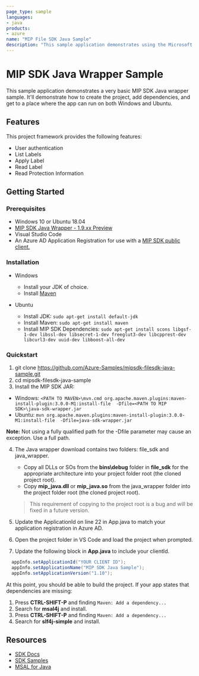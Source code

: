 ```yaml
---
page_type: sample
languages:
- java
products:
- azure
name: "MIP File SDK Java Sample"
description: "This sample application demonstrates using the Microsoft Information Protection SDK Java wrapper to label and read a label from a file."
---
```


# MIP SDK Java Wrapper Sample

This sample application demonstrates a very basic MIP SDK Java wrapper sample. It'll demonstrate how to create the project, add dependencies, and get to a place where the app can run on both Windows and Ubuntu. 

## Features

This project framework provides the following features:

* User authentication
* List Labels
* Apply Label
* Read Label
* Read Protection Information

## Getting Started

### Prerequisites

- Windows 10 or Ubuntu 18.04
- [MIP SDK Java Wrapper - 1.9.xx Preview](https://aka.ms/mipsdkbins)
- Visual Studio Code
- An Azure AD Application Registration for use with a [MIP SDK public client.](https://docs.microsoft.com/en-us/information-protection/develop/setup-configure-mip#register-a-client-application-with-azure-active-directory)

### Installation

- Windows
  - Install your JDK of choice.
  - Install [Maven](http://maven.apache.org/download.cgi)

- Ubuntu
  - Install JDK: `sudo apt-get install default-jdk`
  - Install Maven: `sudo apt-get install maven`
  - Install MIP SDK Dependencies: `sudo apt-get install scons libgsf-1-dev libssl-dev libsecret-1-dev freeglut3-dev libcpprest-dev libcurl3-dev uuid-dev libboost-all-dev`

### Quickstart

1. git clone https://github.com/Azure-Samples/mipsdk-filesdk-java-sample.git
2. cd mipsdk-filesdk-java-sample
3. Install the MIP SDK JAR:
  - Windows: `<PATH TO MAVEN>\mvn.cmd org.apache.maven.plugins:maven-install-plugin:3.0.0-M1:install-file  -Dfile=<PATH TO MIP SDK>\java-sdk-wrapper.jar`
  - Ubuntu: `mvn org.apache.maven.plugins:maven-install-plugin:3.0.0-M1:install-file  -Dfile=java-sdk-wrapper.jar`

**Note:** Not using a fully qualified path for the -Dfile parameter may cause an exception. Use a full path.

4. The Java wrapper download contains two folders: file_sdk and java_wrapper. 
   
     - Copy all DLLs or SOs from the **bins\debug** folder in **file_sdk** for the appropriate architecture into your project folder root (the cloned project root). 
     - Copy **mip_java.dll** or **mip_java.so** from the java_wrapper folder into the project folder root (the cloned project root).
   >  This requirement of copying to the project root is a bug and will be fixed in a future version. 
5. Update the ApplicationId on line 22 in App.java to match your application registration in Azure AD.  
6. Open the project folder in VS Code and load the project when prompted. 
7. Update the following block in **App.java** to include your clientId.
  ```java
    appInfo.setApplicationId("YOUR CLIENT ID");
    appInfo.setApplicationName("MIP SDK Java Sample");
    appInfo.setApplicationVersion("1.10");
  ```
  
At this point, you should be able to build the project. If your app states that dependencies are missing:

1. Press **CTRL-SHIFT-P** and finding `Maven: Add a dependency...`
2. Search for **msal4j** and install.
3. Press **CTRL-SHIFT-P** and finding `Maven: Add a dependency...`
4. Search for **slf4j-simple** and install.

## Resources

- [SDK Docs](https://aka.ms/mipsdkdocs)
- [SDK Samples](https://aka.ms/mipsdksamples)
- [MSAL for Java](https://github.com/AzureAD/microsoft-authentication-library-for-java)
